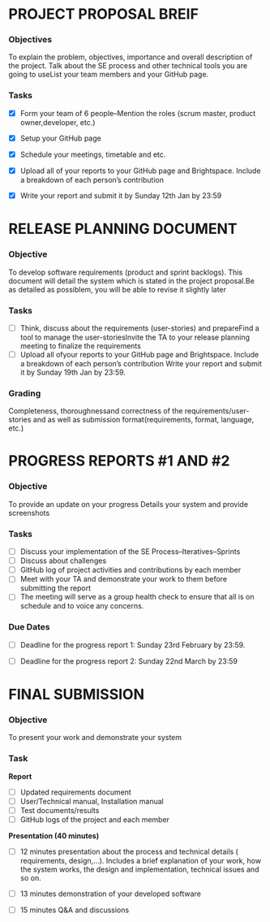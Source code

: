 # PROJECT PROPOSAL BREIF
### Objectives
To explain the problem, objectives, importance and overall description of the project.
Talk about the SE process and other technical tools you are going to useList your team members and your GitHub page.

### Tasks
- [x] Form your team of 6 people–Mention the roles (scrum master, product owner,developer, etc.)
- [x] Setup your GitHub page
- [x] Schedule your meetings, timetable and etc.
- [x] Upload all of your reports to your GitHub page and Brightspace. Include a breakdown of each person’s contribution
- [x] Write your report and submit it by Sunday 12th Jan by 23:59


# RELEASE PLANNING DOCUMENT 
### Objective
To develop software requirements (product and sprint backlogs). This document will detail the system which is stated in the project proposal.Be as detailed as possiblem, you will be able to revise it slightly later

### Tasks
- [ ] Think, discuss about the requirements (user-stories) and prepareFind a tool to manage the user-storiesInvite the TA to your release planning meeting to finalize the requirements
- [ ] Upload all ofyour reports to your GitHub page and Brightspace. Include a breakdown of each person’s contribution
Write your report and submit it by Sunday 19th Jan by 23:59.

### Grading
Completeness, thoroughnessand correctness of the requirements/user-stories and as well as submission format(requirements, format, language, etc.)


# PROGRESS REPORTS #1 AND #2
### Objective
To provide an update on your progress
Details your system and provide screenshots

### Tasks
- [ ] Discuss your implementation of the SE Process–Iteratives–Sprints
- [ ] Discuss about challenges
- [ ] GitHub log of project activities and contributions by each member
- [ ] Meet with your TA and demonstrate your work to them before submitting the report
- [ ] The meeting will serve as a group health check to ensure that all is on schedule and to voice any concerns.

### Due Dates
- [ ] Deadline for the progress report 1: Sunday 23rd February by 23:59.
- [ ] Deadline for the progress report 2: Sunday 22nd March by 23:59


# FINAL SUBMISSION
### Objective
To present your work and demonstrate your system

### Task
**Report**
- [ ] Updated requirements document
- [ ] User/Technical manual, Installation manual
- [ ] Test documents/results
- [ ] GitHub logs of the project and each member

**Presentation (40 minutes)**
- [ ] 12 minutes presentation about the process and technical details ( requirements, design,...). Includes a brief explanation of your work, how the system works, the design and implementation, technical issues and so on.
- [ ] 13 minutes demonstration of your developed software
- [ ] 15 minutes Q&A and discussions


